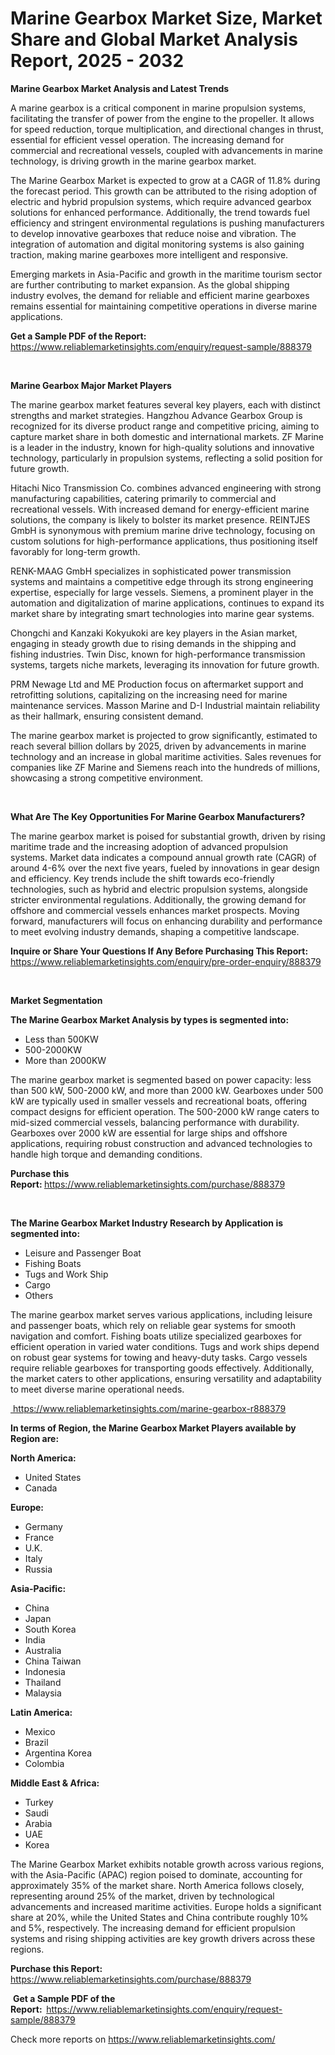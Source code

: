 <p><h1>Marine Gearbox Market Size, Market Share and Global Market Analysis Report, 2025 - 2032</h1></p><p><strong>Marine Gearbox Market Analysis and Latest Trends</strong></p>
<p><p>A marine gearbox is a critical component in marine propulsion systems, facilitating the transfer of power from the engine to the propeller. It allows for speed reduction, torque multiplication, and directional changes in thrust, essential for efficient vessel operation. The increasing demand for commercial and recreational vessels, coupled with advancements in marine technology, is driving growth in the marine gearbox market.</p><p>The Marine Gearbox Market is expected to grow at a CAGR of 11.8% during the forecast period. This growth can be attributed to the rising adoption of electric and hybrid propulsion systems, which require advanced gearbox solutions for enhanced performance. Additionally, the trend towards fuel efficiency and stringent environmental regulations is pushing manufacturers to develop innovative gearboxes that reduce noise and vibration. The integration of automation and digital monitoring systems is also gaining traction, making marine gearboxes more intelligent and responsive. </p><p>Emerging markets in Asia-Pacific and growth in the maritime tourism sector are further contributing to market expansion. As the global shipping industry evolves, the demand for reliable and efficient marine gearboxes remains essential for maintaining competitive operations in diverse marine applications.</p></p>
<p><strong>Get a Sample PDF of the Report:&nbsp;</strong> <a href="https://www.reliablemarketinsights.com/enquiry/request-sample/888379?utm_campaign=2214&utm_medium=2&utm_source=Github&utm_content=ia&utm_term=09042025&utm_id=marine-gearbox">https://www.reliablemarketinsights.com/enquiry/request-sample/888379</a></p>
<p>&nbsp;</p>
<p><strong>Marine Gearbox Major Market Players</strong></p>
<p><p>The marine gearbox market features several key players, each with distinct strengths and market strategies. Hangzhou Advance Gearbox Group is recognized for its diverse product range and competitive pricing, aiming to capture market share in both domestic and international markets. ZF Marine is a leader in the industry, known for high-quality solutions and innovative technology, particularly in propulsion systems, reflecting a solid position for future growth.</p><p>Hitachi Nico Transmission Co. combines advanced engineering with strong manufacturing capabilities, catering primarily to commercial and recreational vessels. With increased demand for energy-efficient marine solutions, the company is likely to bolster its market presence. REINTJES GmbH is synonymous with premium marine drive technology, focusing on custom solutions for high-performance applications, thus positioning itself favorably for long-term growth.</p><p>RENK-MAAG GmbH specializes in sophisticated power transmission systems and maintains a competitive edge through its strong engineering expertise, especially for large vessels. Siemens, a prominent player in the automation and digitalization of marine applications, continues to expand its market share by integrating smart technologies into marine gear systems.</p><p>Chongchi and Kanzaki Kokyukoki are key players in the Asian market, engaging in steady growth due to rising demands in the shipping and fishing industries. Twin Disc, known for high-performance transmission systems, targets niche markets, leveraging its innovation for future growth.</p><p>PRM Newage Ltd and ME Production focus on aftermarket support and retrofitting solutions, capitalizing on the increasing need for marine maintenance services. Masson Marine and D-I Industrial maintain reliability as their hallmark, ensuring consistent demand.</p><p>The marine gearbox market is projected to grow significantly, estimated to reach several billion dollars by 2025, driven by advancements in marine technology and an increase in global maritime activities. Sales revenues for companies like ZF Marine and Siemens reach into the hundreds of millions, showcasing a strong competitive environment.</p></p>
<p>&nbsp;</p>
<p><strong>What Are The Key Opportunities For Marine Gearbox Manufacturers?</strong></p>
<p><p>The marine gearbox market is poised for substantial growth, driven by rising maritime trade and the increasing adoption of advanced propulsion systems. Market data indicates a compound annual growth rate (CAGR) of around 4-6% over the next five years, fueled by innovations in gear design and efficiency. Key trends include the shift towards eco-friendly technologies, such as hybrid and electric propulsion systems, alongside stricter environmental regulations. Additionally, the growing demand for offshore and commercial vessels enhances market prospects. Moving forward, manufacturers will focus on enhancing durability and performance to meet evolving industry demands, shaping a competitive landscape.</p></p>
<p><strong>Inquire or Share Your Questions If Any Before Purchasing This Report:</strong> <a href="https://www.reliablemarketinsights.com/enquiry/pre-order-enquiry/888379?utm_campaign=2214&utm_medium=2&utm_source=Github&utm_content=ia&utm_term=09042025&utm_id=marine-gearbox">https://www.reliablemarketinsights.com/enquiry/pre-order-enquiry/888379</a></p>
<p>&nbsp;</p>
<p><strong>Market Segmentation</strong></p>
<p><strong>The Marine Gearbox Market Analysis by types is segmented into:</strong></p>
<p><ul><li>Less than 500KW</li><li>500-2000KW</li><li>More than 2000KW</li></ul></p>
<p><p>The marine gearbox market is segmented based on power capacity: less than 500 kW, 500-2000 kW, and more than 2000 kW. Gearboxes under 500 kW are typically used in smaller vessels and recreational boats, offering compact designs for efficient operation. The 500-2000 kW range caters to mid-sized commercial vessels, balancing performance with durability. Gearboxes over 2000 kW are essential for large ships and offshore applications, requiring robust construction and advanced technologies to handle high torque and demanding conditions.</p></p>
<p><strong>Purchase this Report:&nbsp;</strong><a href="https://www.reliablemarketinsights.com/purchase/888379?utm_campaign=2214&utm_medium=2&utm_source=Github&utm_content=ia&utm_term=09042025&utm_id=marine-gearbox">https://www.reliablemarketinsights.com/purchase/888379</a></p>
<p>&nbsp;</p>
<p><strong>The Marine Gearbox Market Industry Research by Application is segmented into:</strong></p>
<p><ul><li>Leisure and Passenger Boat</li><li>Fishing Boats</li><li>Tugs and Work Ship</li><li>Cargo</li><li>Others</li></ul></p>
<p><p>The marine gearbox market serves various applications, including leisure and passenger boats, which rely on reliable gear systems for smooth navigation and comfort. Fishing boats utilize specialized gearboxes for efficient operation in varied water conditions. Tugs and work ships depend on robust gear systems for towing and heavy-duty tasks. Cargo vessels require reliable gearboxes for transporting goods effectively. Additionally, the market caters to other applications, ensuring versatility and adaptability to meet diverse marine operational needs.</p></p>
<p><a href="https://www.reliablemarketinsights.com/marine-gearbox-r888379?utm_campaign=2214&utm_medium=2&utm_source=Github&utm_content=ia&utm_term=09042025&utm_id=marine-gearbox">&nbsp;https://www.reliablemarketinsights.com/marine-gearbox-r888379</a></p>
<p><strong>In terms of Region, the Marine Gearbox Market Players available by Region are:</strong></p>
<p>
    <p> <strong> North America: </strong>
        <ul>
            <li>United States</li>
            <li>Canada</li>
        </ul>
        </p> 
    <p> <strong> Europe: </strong>
        <ul>
            <li>Germany</li>
            <li>France</li>
            <li>U.K.</li>
            <li>Italy</li>
            <li>Russia</li>
        </ul>
        </p> 
    <p> <strong> Asia-Pacific: </strong>
        <ul>
            <li>China</li>
            <li>Japan</li>
            <li>South Korea</li>
            <li>India</li>
            <li>Australia</li>
            <li>China Taiwan</li>
            <li>Indonesia</li>
            <li>Thailand</li>
            <li>Malaysia</li>
        </ul>
        </p> 
    <p> <strong> Latin America: </strong>
        <ul>
            <li>Mexico</li>
            <li>Brazil</li>
            <li>Argentina Korea</li>
            <li>Colombia</li>
        </ul>
        </p> 
    <p> <strong> Middle East & Africa: </strong>
        <ul>
            <li>Turkey</li>
            <li>Saudi</li>
            <li>Arabia</li>
            <li>UAE</li>
            <li>Korea</li>
        </ul>
    </p>
    </p>
<p><p>The Marine Gearbox Market exhibits notable growth across various regions, with the Asia-Pacific (APAC) region poised to dominate, accounting for approximately 35% of the market share. North America follows closely, representing around 25% of the market, driven by technological advancements and increased maritime activities. Europe holds a significant share at 20%, while the United States and China contribute roughly 10% and 5%, respectively. The increasing demand for efficient propulsion systems and rising shipping activities are key growth drivers across these regions.</p></p>
<p><strong>Purchase this Report: </strong><a href="https://www.reliablemarketinsights.com/purchase/888379?utm_campaign=2214&utm_medium=2&utm_source=Github&utm_content=ia&utm_term=09042025&utm_id=marine-gearbox">https://www.reliablemarketinsights.com/purchase/888379</a></p>
<p>&nbsp;<strong>Get a Sample PDF of the Report:&nbsp;&nbsp;</strong><a href="https://www.reliablemarketinsights.com/enquiry/request-sample/888379?utm_campaign=2214&utm_medium=2&utm_source=Github&utm_content=ia&utm_term=09042025&utm_id=marine-gearbox">https://www.reliablemarketinsights.com/enquiry/request-sample/888379</a></p>
<p><strong></strong></p>
<p>Check more reports on <a href="https://www.reliablemarketinsights.com/?utm_campaign=2214&utm_medium=2&utm_source=Github&utm_content=ia&utm_term=09042025&utm_id=marine-gearbox">https://www.reliablemarketinsights.com/</a></p>